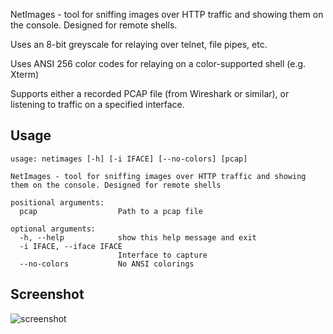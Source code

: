 NetImages - tool for sniffing images over HTTP traffic and showing them on the console.
Designed for remote shells.

Uses an 8-bit greyscale for relaying over telnet, file pipes, etc.

Uses ANSI 256 color codes for relaying on a color-supported shell (e.g. Xterm)

Supports either a recorded PCAP file (from Wireshark or similar), or listening to traffic on a specified interface.

## Usage

```console
usage: netimages [-h] [-i IFACE] [--no-colors] [pcap]

NetImages - tool for sniffing images over HTTP traffic and showing them on the console. Designed for remote shells

positional arguments:
  pcap                  Path to a pcap file

optional arguments:
  -h, --help            show this help message and exit
  -i IFACE, --iface IFACE
                        Interface to capture
  --no-colors           No ANSI colorings
```

## Screenshot

![screenshot](screenshot.png)
